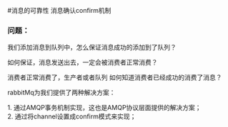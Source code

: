 #消息的可靠性 消息确认confirm机制

<h3>问题：</h3>
我们添加消息到队列中，怎么保证消息成功的添加到了队列？<p/>
如何保证，消息发送出去，一定会被消费者正常消费？<p/>
消费者正常消费了，生产者或者队列 如何知道消费者已经成功的消费了消息？<p/>

rabbitMq为我们提供了两种解决方案：
<br/>
<p>
    1. 通过AMQP事务机制实现，这也是AMQP协议层面提供的解决方案；<br/>
    2. 通过将channel设置成confirm模式来实现；
</p>